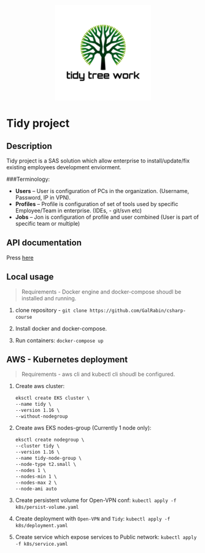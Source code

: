 
<p align="center">
    <img width="250" height="250" src="docs/tidy-logo.png">
</p>

# Tidy project

## Description

Tidy project is a SAS solution which allow enterprise to install/update/fix existing employees development enviorment.

###Terminology:
 - **Users** – User is configuration of PCs in the organization. (Username, Password, IP in VPN).
 - **Profiles** – Profile is configuration of set of tools used by specific Employee/Team in enterprise. (IDEs,  - git/svn etc)
 - **Jobs** – Jon is configuration of profile and user combined (User is part of specific team or multiple)


## API documentation

Press [here](https://documenter.getpostman.com/view/8320454/TVCb4VyR)

## Local usage

> Requirements - Docker engine and docker-compose shoudl be installed and running.

1. clone repository - `git clone https://github.com/GalRabin/csharp-course`

2. Install docker and docker-compose.

3. Run containers: `docker-compose up`

## AWS - Kubernetes deployment

> Requirements - aws cli and kubectl cli shoudl be configured.

1. Create aws cluster:

    ```shell
    eksctl create EKS cluster \
    --name tidy \
    --version 1.16 \
    --without-nodegroup
    ```

2. Create aws EKS nodes-group (Currently 1 node only):

    ```shell
    eksctl create nodegroup \
    --cluster tidy \
    --version 1.16 \
    --name tidy-node-group \
    --node-type t2.small \
    --nodes 1 \
    --nodes-min 1 \
    --nodes-max 2 \
    --node-ami auto
    ```

3. Create persistent volume for Open-VPN conf: `kubectl apply -f k8s/persist-volume.yaml`

4. Create deployment with `Open-VPN` and `Tidy`: `kubectl apply -f k8s/deployment.yaml`

5. Create service which expose services to Public network: `kubectl apply -f k8s/service.yaml`
